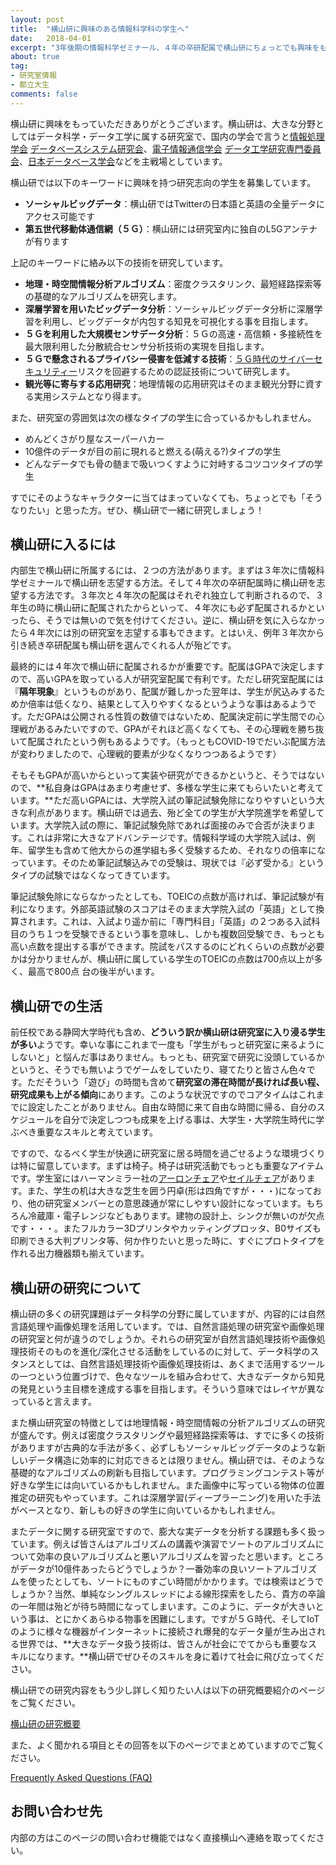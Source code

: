 ```yaml
---
layout: post
title:  "横山研に興味のある情報科学科の学生へ"
date:   2018-04-01
excerpt: "3年後期の情報科学ゼミナール、４年の卒研配属で横山研にちょっとでも興味をもってくれた貴方へ。"
about: true
tag:
- 研究室情報
- 都立大生
comments: false
---
```


横山研に興味をもっていただきありがとうございます。横山研は、大きな分野としてはデータ科学・データ工学に属する研究室で、国内の学会で言うと[情報処理学会](https://www.ipsj.or.jp/) [データベースシステム研究会](https://www.ipsj-dbs.org/)、[電子情報通信学会](https://www.ieice.org/jpn_r/index.html) [データ工学研究専門委員会](https://ken.ieice.org/ken/program/index.php?tgid=IEICE-DE)、[日本データベース学会](https://dbsj.org/)などを主戦場としています。

横山研では以下のキーワードに興味を持つ研究志向の学生を募集しています。

* **ソーシャルビッグデータ**：横山研ではTwitterの日本語と英語の全量データにアクセス可能です
* **第五世代移動体通信網（５Ｇ）**：横山研には研究室内に独自のL5Gアンテナが有ります

上記のキーワードに絡み以下の技術を研究しています。

* **地理・時空間情報分析アルゴリズム**：密度クラスタリンク、最短経路探索等の基礎的なアルゴリズムを研究します。
* **深層学習を用いたビッグデータ分析**：ソーシャルビッグデータ分析に深層学習を利用し、ビッグデータが内包する知見を可視化する事を目指します。
* **５Ｇを利用した大規模センサデータ分析**：５Ｇの高速・高信頼・多接続性を最大限利用した分散統合センサ分析技術の実現を目指します。
* **５Ｇで懸念されるプライバシー侵害を低減する技術**：[５Ｇ時代のサイバーセキュリティー](https://www.soumu.go.jp/johotsusintokei/whitepaper/ja/r02/pdf/n3400000.pdf)リスクを回避するための認証技術について研究します。
* **観光等に寄与する応用研究**：地理情報の応用研究はそのまま観光分野に資する実用システムとなり得ます。

また、研究室の雰囲気は次の様なタイプの学生に合っているかもしれません。

* めんどくさがり屋なスーパーハカー
* 10億件のデータが目の前に現れると燃える(萌える?)タイプの学生
* どんなデータでも骨の髄まで吸いつくすように対峙するコツコツタイプの学生

すでにそのようなキャラクターに当てはまっていなくても、ちょっとでも「そうなりたい」と思った方。ぜひ、横山研で一緒に研究しましょう！

## 横山研に入るには

内部生で横山研に所属するには、２つの方法があります。まずは３年次に情報科学ゼミナールで横山研を志望する方法。そして４年次の卒研配属時に横山研を志望する方法です。３年次と４年次の配属はそれぞれ独立して判断されるので、３年生の時に横山研に配属されたからといって、４年次にも必ず配属されるかといったら、そうでは無いので気を付けてください。逆に、横山研を気に入らなかったら４年次には別の研究室を志望する事もできます。とはいえ、例年３年次から引き続き卒研配属も横山研を選んでくれる人が殆どです。

最終的には４年次で横山研に配属されるかが重要です。配属はGPAで決定しますので、高いGPAを取っている人が研究室配属で有利です。ただし研究室配属には『**隔年現象**』というものがあり、配属が難しかった翌年は、学生が尻込みするためか倍率は低くなり、結果として入りやすくなるというような事はあるようです。ただGPAは公開される性質の数値ではないため、配属決定前に学生間での心理戦があるみたいですので、GPAがそれほど高くなくても、その心理戦を勝ち抜いて配属されたという例もあるようです。（もっともCOVID-19でだいぶ配属方法が変わりましたので、心理戦的要素が少なくなりつつあるようです）

そもそもGPAが高いからといって実装や研究ができるかというと、そうではないので、**私自身はGPAはあまり考慮せず、多様な学生に来てもらいたいと考えています。**ただ高いGPAには、大学院入試の筆記試験免除になりやすいという大きな利点があります。横山研では過去、殆ど全ての学生が大学院進学を希望しています。大学院入試の際に、筆記試験免除であれば面接のみで合否が決まります。これは非常に大きなアドバンテージです。情報科学域の大学院入試は、例年、留学生も含めて他大からの進学組も多く受験するため、それなりの倍率になっています。そのため筆記試験込みでの受験は、現状では『必ず受かる』というタイプの試験ではなくなってきています。

筆記試験免除にならなかったとしても、TOEICの点数が高ければ、筆記試験が有利になります。外部英語試験のスコアはそのまま大学院入試の「英語」として換算されます。これは、入試より遥か前に「専門科目」「英語」の２つある入試科目のうち１つを受験できるという事を意味し、しかも複数回受験でき、もっとも高い点数を提出する事ができます。院試をパスするのにどれくらいの点数が必要かは分かりませんが、横山研に属している学生のTOEICの点数は700点以上が多く、最高で800点 台の後半がいます。

## 横山研での生活

前任校である静岡大学時代も含め、**どういう訳か横山研は研究室に入り浸る学生が多い**ようです。幸いな事にこれまで一度も「学生がもっと研究室に来るようにしないと」と悩んだ事はありません。もっとも、研究室で研究に没頭しているかというと、そうでも無いようでゲームをしていたり、寝てたりと皆さん色々です。ただそういう「遊び」の時間も含めて**研究室の滞在時間が長ければ長い程、研究成果も上がる傾向**にあります。このような状況ですのでコアタイムはこれまでに設定したことがありません。自由な時間に来て自由な時間に帰る、自分のスケジュールを自分で決定しつつも成果を上げる事は、大学生・大学院生時代に学ぶべき重要なスキルと考えています。

ですので、なるべく学生が快適に研究室に居る時間を過ごせるような環境づくりは特に留意しています。まずは椅子。椅子は研究活動でもっとも重要なアイテムです。学生室にはハーマンミラー社の[アーロンチェア](https://store.hermanmiller.co.jp/c/items/AER1B23DWALPG1G1G1BBBK23103)や[セイルチェア](https://store.hermanmiller.co.jp/c/items/AS1YA23HAN2BKBBBKBK9119)があります。また、学生の机は大きな芝生を囲う円卓(形は四角ですが・・・)になっており、他の研究室メンバーとの意思疎通が常にしやすい設計になっています。もちろん冷蔵庫・電子レンジなどもあります。建物の設計上、シンクが無いのが欠点です・・・。またフルカラー3Dプリンタやカッティングプロッタ、B0サイズも印刷できる大判プリンタ等、何か作りたいと思った時に、すぐにプロトタイプを作れる出力機器類も揃えています。

## 横山研の研究について

横山研の多くの研究課題はデータ科学の分野に属していますが、内容的には自然言語処理や画像処理を活用しています。では、自然言語処理の研究室や画像処理の研究室と何が違うのでしょうか。それらの研究室が自然言語処理技術や画像処理技術そのものを進化/深化させる活動をしているのに対して、データ科学のスタンスとしては、自然言語処理技術や画像処理技術は、あくまで活用するツールの一つという位置づけで、色々なツールを組み合わせて、大きなデータから知見の発見という主目標を達成する事を目指します。そういう意味ではレイヤが異なっていると言えます。

また横山研究室の特徴としては地理情報・時空間情報の分析アルゴリズムの研究が盛んです。例えば密度クラスタリングや最短経路探索等は、すでに多くの技術がありますが古典的な手法が多く、必ずしもソーシャルビッグデータのような新しいデータ構造に効率的に対応できるとは限りません。横山研では、そのような基礎的なアルゴリズムの刷新も目指しています。プログラミングコンテスト等が好きな学生には向いているかもしれません。また画像中に写っている物体の位置推定の研究もやっています。これは深層学習(ディープラーニング)を用いた手法がベースとなり、新しもの好きの学生に向いているかもしれません。


またデータに関する研究室ですので、膨大な実データを分析する課題も多く扱っています。例えば皆さんはアルゴリズムの講義や演習でソートのアルゴリズムについて効率の良いアルゴリズムと悪いアルゴリズムを習ったと思います。ところがデータが10億件あったらどうでしょうか？一番効率の良いソートアルゴリズムを使ったとしても、ソートにものすごい時間がかかります。では検索はどうでしょうか？当然、単純なシングルスレッドによる線形探索をしたら、貴方の卒論の一年間は殆どが待ち時間になってしまいます。このように、データが大きいという事は、とにかくあらゆる物事を困難にします。ですが５Ｇ時代、そしてIoTのように様々な機器がインターネットに接続され爆発的なデータ量が生み出される世界では、**大きなデータ扱う技術は、皆さんが社会にでてからも重要なスキルになります。**横山研でぜひそのスキルを身に着けて社会に飛び立ってください。

横山研での研究内容をもう少し詳しく知りたい人は以下の研究概要紹介のページをご覧ください。

<div markdown="0"><a href="{{ site.url }}/our-projects/" class="btn btn-info">横山研の研究概要</a></div>

また、よく聞かれる項目とその回答を以下のページでまとめていますのでご覧ください。

<div markdown="0"><a href="https://tayori.com/faq/18078427496365448a1478ce2dad8ff922fcea4e/" class="btn btn-info">Frequently Asked Questions (FAQ)</a></div>

## お問い合わせ先

内部の方はこのページの問い合わせ機能ではなく直接横山へ連絡を取ってください。